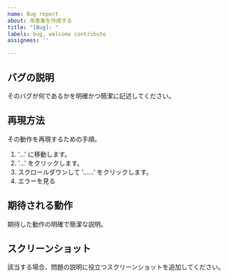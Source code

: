 ```yaml
---
name: Bug report
about: 改善案を作成する
title: "[Bug]: "
labels: bug, welcome contribute
assignees: ''

---
```


## バグの説明
そのバグが何であるかを明確かつ簡潔に記述してください。

## 再現方法
その動作を再現するための手順。

1. '...' に移動します。
2. '...' をクリックします。
3. スクロールダウンして '......' をクリックします。
4. エラーを見る

## 期待される動作
期待した動作の明確で簡潔な説明。

## スクリーンショット
該当する場合、問題の説明に役立つスクリーンショットを追加してください。
